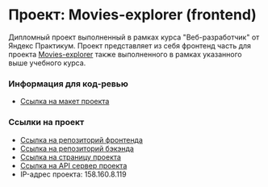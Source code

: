 # Проект: Movies-explorer (frontend)

Дипломный проект выполненный в рамках курса "Веб-разработчик" от Яндекс Практикум. Проект представляет из себя фронтенд часть для проекта [Movies-explorer](https://github.com/GorillaDevq/movies-explorer-api) также выполненного в рамках указанного выше учебного курса.

### Информация для код-ревью

- [Ссылка на макет проекта](https://disk.yandex.ru/d/KRY47ESFnmS_kQ)

### Ссылки на проект

- [Ссылка на репозиторий фронтенда](https://github.com/GorillaDevq/movies-explorer-frontend)
- [Ссылка на репозиторий бэкэнда](https://github.com/GorillaDevq/movies-explorer-api)
- [Ссылка на страницу проекта](https://gdq.movies-explorer.nomoredomains.monster)
- [Ссылка на API сервер проекта](https://api.gdq.movies-explorer.nomoredomains.monster)
- IP-адрес проекта: 158.160.8.119